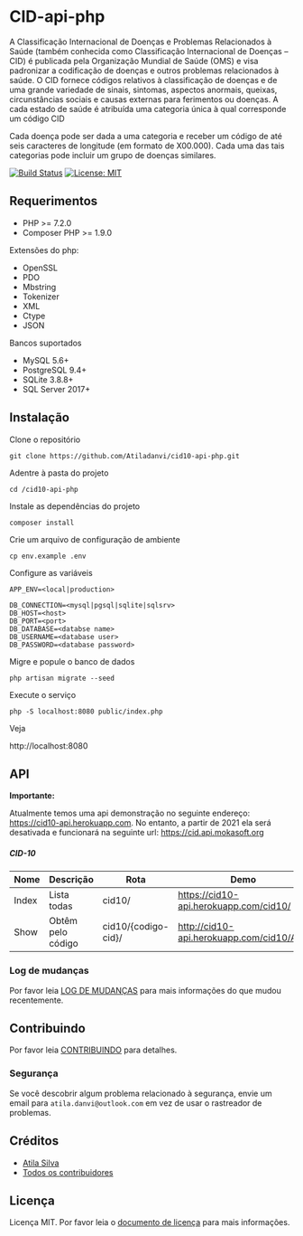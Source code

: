 # CID-api-php
A Classificação Internacional de Doenças e Problemas Relacionados à Saúde (também conhecida como Classificação Internacional de Doenças – CID) é publicada pela Organização Mundial de Saúde (OMS) e visa padronizar a codificação de doenças e outros problemas relacionados à saúde. 
O CID fornece códigos relativos à classificação de doenças e de uma grande variedade de sinais, sintomas, aspectos anormais, queixas, circunstâncias sociais e causas externas para ferimentos ou doenças. 
A cada estado de saúde é atribuída uma categoria única à qual corresponde um código CID

Cada doença pode ser dada a uma categoria e receber um código de até seis caracteres de longitude (em formato de X00.000). 
Cada uma das tais categorias pode incluir um grupo de doenças similares.

[![Build Status](https://img.shields.io/travis/atiladanvi/cid10-api-php/master.svg?style=flat-square)](https://travis-ci.org/atiladanvi/cid10-api-php)
[![License: MIT](https://img.shields.io/badge/License-MIT-green.svg)](https://opensource.org/licenses/MIT)

## Requerimentos 

* PHP >= 7.2.0
* Composer PHP >= 1.9.0

Extensões do php:

* OpenSSL
* PDO
* Mbstring
* Tokenizer
* XML
* Ctype
* JSON

Bancos suportados

 * MySQL 5.6+
 * PostgreSQL 9.4+
 * SQLite 3.8.8+
 * SQL Server 2017+

## Instalação

Clone o repositório
  
    git clone https://github.com/Atiladanvi/cid10-api-php.git
    
Adentre à pasta do projeto

    cd /cid10-api-php

Instale as dependências do projeto

    composer install            

Crie um arquivo de configuração de ambiente

    cp env.example .env
    
Configure as variáveis

    APP_ENV=<local|production>
    
    DB_CONNECTION=<mysql|pgsql|sqlite|sqlsrv>
    DB_HOST=<host>
    DB_PORT=<port>
    DB_DATABASE=<databse name>
    DB_USERNAME=<database user>
    DB_PASSWORD=<database password>
    
Migre e popule o banco de dados

    php artisan migrate --seed    
    
Execute o serviço
    
    php -S localhost:8080 public/index.php
    
Veja    
 
http://localhost:8080   

## API

**Importante:**

Atualmente temos uma api demonstração no seguinte endereço: https://cid10-api.herokuapp.com.
No entanto, a partir de 2021 ela será desativada e funcionará na seguinte url: https://cid.api.mokasoft.org 

##### CID-10

|Nome|Descrição|Rota|Demo|
|---|---|---|---|
|Index|Lista todas|cid10/|https://cid10-api.herokuapp.com/cid10/|
|Show|Obtêm pelo código|cid10/{codigo-cid}/|http://cid10-api.herokuapp.com/cid10/A01|


### Log de mudanças

Por favor leia [LOG DE MUDANÇAS](CHANGELOG.md) para mais informações do que mudou recentemente.

## Contribuindo

Por favor leia [CONTRIBUINDO](CONTRIBUTING.md) para detalhes.

### Segurança

Se você descobrir algum problema relacionado à segurança, envie um email para `atila.danvi@outlook.com` em vez de usar o rastreador de problemas.

## Créditos

- [Atila Silva](https://github.com/atiladanvi)
- [Todos os contribuidores](../../contributors)

## Licença

Licença MIT. Por favor leia o [documento de licença](LICENSE) para mais informações.
